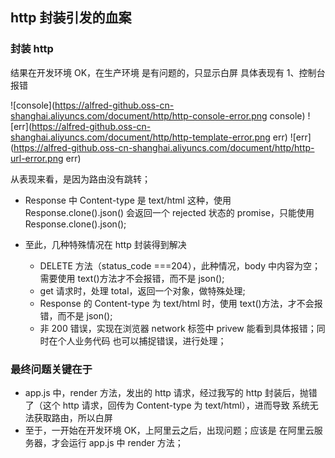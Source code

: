 ## http 封装引发的血案

### 封装 http

结果在开发环境 OK，在生产环境 是有问题的，只显示白屏
具体表现有
1、控制台报错

![console](https://alfred-github.oss-cn-shanghai.aliyuncs.com/document/http/http-console-error.png console)
![err](https://alfred-github.oss-cn-shanghai.aliyuncs.com/document/http/http-template-error.png err)
![err](https://alfred-github.oss-cn-shanghai.aliyuncs.com/document/http/http-url-error.png err)

从表现来看，是因为路由没有跳转；

- Response 中 Content-type 是 text/html 这种，使用 Response.clone().json() 会返回一个 rejected 状态的 promise，只能使用 Response.clone().json();

- 至此，几种特殊情况在 http 封装得到解决
  - DELETE 方法（status_code ===204），此种情况，body 中内容为空；需要使用 text()方法才不会报错，而不是 json();
  - get 请求时，处理 total，返回一个对象，做特殊处理;
  - Response 的 Content-type 为 text/html 时，使用 text()方法，才不会报错，而不是 json();
  - 非 200 错误，实现在浏览器 network 标签中 privew 能看到具体报错；同时在个人业务代码 也可以捕捉错误，进行处理；

### 最终问题关键在于

- app.js 中，render 方法，发出的 http 请求，经过我写的 http 封装后，抛错了（这个 http 请求，回传为 Content-type 为 text/html），进而导致 系统无法获取路由，所以白屏
- 至于，一开始在开发环境 OK，上阿里云之后，出现问题；应该是 在阿里云服务器，才会运行 app.js 中 render 方法；
